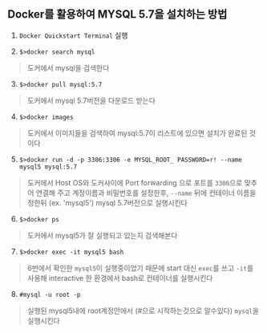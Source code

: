 ## **Docker를 활용하여 MYSQL 5.7을 설치하는 방법**

 1. `Docker Quickstart Terminal` 실행

 2. `$>docker search mysql`
>  도커에서 mysql을 검색한다

 3. `$>docker pull mysql:5.7`
>  도커에서 mysql 5.7버전을 다운로드 받는다

 4. `$>docker images`
>  도커에서 이미지들을 검색하여 mysql:5.7이 리스트에 있으면 설치가 완료된 것이다

 5. `$>docker run -d -p 3306:3306 -e MYSQL_ROOT_ PASSWORD=r! --name mysql5 mysql:5.7`
>  도커에서 Host OS와 도커사이에 Port forwarding 으로 포트를 `3306`으로 맞추어 연결해 주고 계정이름과 비밀번호를 설정한후, `--name` 뒤에 컨테이너 이름을 정한뒤 (ex. 'mysql5') mysql 5.7버전으로 실행시킨다

 6. `$>docker ps`
>  도커에서 mysql5가 잘 실행되고 있는지 검색해본다

 7. `$>docker exec -it mysql5 bash`
>  6번에서 확인한 `mysql5`이 실행중이었기 때문에 start 대신 `exec`를 쓰고 `-it`를 사용해 interactive 한 환경에서 bash로 컨테이너를 실행시킨다

 8. `#mysql -u root -p`
>  실행된 mysql5내에 root계정안에서 (#으로 시작하는것으로 알수있다) `mysql`을 실행시킨다
